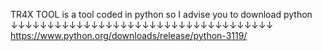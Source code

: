 TR4X TOOL is a tool coded in python so I advise you to download python
↓↓↓↓↓↓↓↓↓↓↓↓↓↓↓↓↓↓↓↓↓↓↓↓↓↓↓↓↓↓↓↓↓↓↓↓
https://www.python.org/downloads/release/python-3119/

